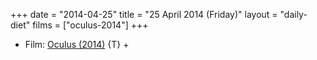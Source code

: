 +++
date = "2014-04-25"
title = "25 April 2014 (Friday)"
layout = "daily-diet"
films = ["oculus-2014"]
+++

<ul>
<li class="entry films">Film: <a href="/films/oculus-2014">Oculus (2014)</a> {T} +</li>
</ul>